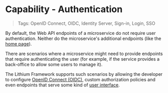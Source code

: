 # Capability - Authentication

> Tags: OpenID Connect, OIDC, Identity Server, Sign-in, Login, SSO

By default, the Web API endpoints of a microservice do not require user authentication. Neither do the microservice's additional endpoints (like the [home page](./home-page.md)).

There are scenarios where a microservice might need to provide endpoints that require authenticating the user (for example, if the service provides a back-office to allow some users to manage it).

The Lithium Framework supports such scenarios by allowing the developer to configure [OpenID Connect (OIDC)](https://openid.net/connect/), custom authorization policies and even endpoints that serve some kind of [user interface](./user-interface.md).